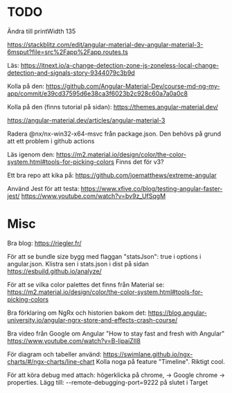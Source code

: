 # TODO

Ändra till printWidth 135

https://stackblitz.com/edit/angular-material-dev-angular-material-3-6msput?file=src%2Fapp%2Fapp.routes.ts

Läs: https://itnext.io/a-change-detection-zone-js-zoneless-local-change-detection-and-signals-story-9344079c3b9d

Kolla på den: https://github.com/Angular-Material-Dev/course-md-ng-my-app/commit/e39cd37595d6e38ca3f6023b2c928c60a7a0a0c8

Kolla på den (finns tutorial på sidan): https://themes.angular-material.dev/

https://angular-material.dev/articles/angular-material-3

Radera @nx/nx-win32-x64-msvc från package.json. Den behövs på grund att ett problem i github actions

Läs igenom den: https://m2.material.io/design/color/the-color-system.html#tools-for-picking-colors
Finns det för v3?

Ett bra repo att kika på: https://github.com/joematthews/extreme-angular

Använd Jest för att testa: https://www.xfive.co/blog/testing-angular-faster-jest/
https://www.youtube.com/watch?v=bv9z_UfSqgM

# Misc

Bra blog: https://riegler.fr/

För att se bundle size bygg med flaggan "statsJson": true i options i angular.json. Klistra sen i stats.json i dist på sidan https://esbuild.github.io/analyze/

För att se vilka color palettes det finns från Material se: https://m2.material.io/design/color/the-color-system.html#tools-for-picking-colors

Bra förklaring om NgRx och historien bakom det:
https://blog.angular-university.io/angular-ngrx-store-and-effects-crash-course/

Bra video från Google om Angular "How to stay fast and fresh with Angular"
https://www.youtube.com/watch?v=B-lipaiZII8

För diagram och tabeller använd:
https://swimlane.github.io/ngx-charts/#/ngx-charts/line-chart
Kolla noga på feature "Timeline". Riktigt cool.

För att köra debug med attach:
högerklicka på chrome, -> Google chrome -> properties.
Lägg till: --remote-debugging-port=9222 på slutet i Target
